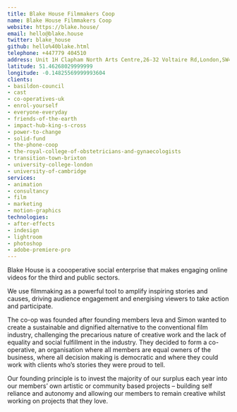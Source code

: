 ```yaml
---
title: Blake House Filmmakers Coop
name: Blake House Filmmakers Coop
website: https://blake.house/
email: hello@blake.house
twitter: blake_house
github: hello%40blake.html
telephone: +447779 404510
address: Unit 1H Clapham North Arts Centre,26-32 Voltaire Rd,London,SW4 6DH
latitude: 51.46268029999999
longitude: -0.14825569999993604
clients:
- basildon-council
- cast
- co-operatives-uk
- enrol-yourself
- everyone-everyday
- friends-of-the-earth
- impact-hub-king-s-cross
- power-to-change
- solid-fund
- the-phone-coop
- the-royal-college-of-obstetricians-and-gynaecologists
- transition-town-brixton
- university-college-london
- university-of-cambridge
services:
- animation
- consultancy
- film
- marketing
- motion-graphics
technologies:
- after-effects
- indesign
- lightroom
- photoshop
- adobe-premiere-pro
---
```


Blake House is a coooperative social enterprise that makes engaging online videos for the third and public sectors.

We use filmmaking as a powerful tool to amplify inspiring stories and causes, driving audience engagement and energising viewers to take action and participate.

The co-op was founded after founding members Ieva and Simon wanted to create a sustainable and dignified alternative to the conventional film industry, challenging the precarious nature of creative work and the lack of equality and social fulfillment in the industry. They decided to form a co-operative, an organisation where all members are equal owners of the business, where all decision making is democratic and where they could work with clients who’s stories they were proud to tell.

Our founding principle is to invest the majority of our surplus each year into our members’ own artistic or community based projects – building self reliance and autonomy and allowing our members to remain creative whilst working on projects that they love.
